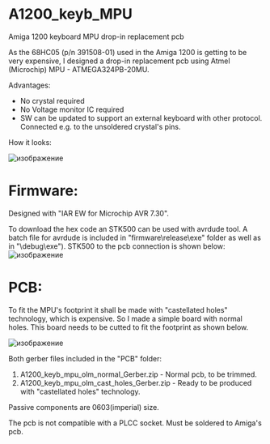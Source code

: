 # A1200_keyb_MPU
Amiga 1200 keyboard MPU drop-in replacement pcb


As the 68HC05 (p/n 391508-01) used in the Amiga 1200 is getting to be very expensive, I designed a drop-in replacement pcb using Atmel (Microchip) MPU - ATMEGA324PB-20MU. 

Advantages:
- No crystal required
- No Voltage monitor IC required
- SW can be updated to support an external keyboard with other protocol. Connected e.g. to the unsoldered crystal's pins.

How it looks:

![изображение](https://user-images.githubusercontent.com/81614352/142762803-39e37363-bc13-4729-8000-2b5181df1634.png)

 
# Firmware:
 
 Designed with "IAR EW for Microchip AVR 7.30". 

 To download the hex code an STK500 can be used with avrdude tool. A batch file for avrdude is included in "firmware\release\exe" folder as well as in "\debug\exe"). 
 STK500 to the pcb connection is shown below:
 ![изображение](https://user-images.githubusercontent.com/81614352/142762608-4e24c24a-dde0-4b1f-9b20-feb42675fe86.png)

 
# PCB:
 
 To fit the MPU's footprint it shall be made with "castellated holes" technology, which is expensive. So I made a simple board with normal holes. This board needs to be cutted to fit the footprint as shown below.
 
 ![изображение](https://user-images.githubusercontent.com/81614352/142762503-699979e4-981a-40ae-a84a-f004c9e2f14c.png)

 Both gerber files included in the "PCB" folder:
 1. A1200_keyb_mpu_olm_normal_Gerber.zip - Normal pcb, to be trimmed.
 2. A1200_keyb_mpu_olm_cast_holes_Gerber.zip - Ready to be produced with "castellated holes" technology.

 Passive components are 0603(imperial) size.
 
 The pcb is not compatible with a PLCC socket. Must be soldered to Amiga's pcb.
 
 
 
 
